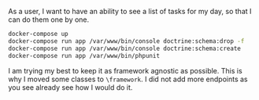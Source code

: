 As a user, I want to have an ability to see a list of tasks for my day, so that I can do them one by one.

```bash
docker-compose up
docker-compose run app /var/www/bin/console doctrine:schema:drop -f
docker-compose run app /var/www/bin/console doctrine:schema:create
docker-compose run app /var/www/bin/phpunit
```

I am trying my best to keep it as framework agnostic as possible. This is why I moved some classes to `\framework`.
I did not add more endpoints as you see already see how I would do it.